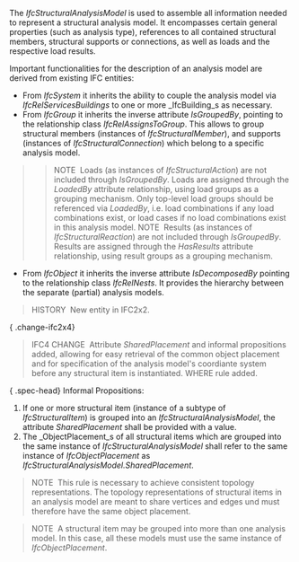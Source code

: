 ﻿The _IfcStructuralAnalysisModel_ is used to assemble all information needed to represent a structural analysis model. It encompasses certain general properties (such as analysis type), references to all contained structural members, structural supports or connections, as well as loads and the respective load results.

Important functionalities for the description of an analysis model are derived from existing IFC entities:

* From _IfcSystem_ it inherits the ability to couple the analysis model via _IfcRelServicesBuildings_ to one or more _IfcBuilding_s as necessary.
* From _IfcGroup_ it inherits the inverse attribute _IsGroupedBy_, pointing to the relationship class _IfcRelAssignsToGroup_. This allows to group structural members (instances of _IfcStructuralMember_), and supports (instances of _IfcStructuralConnection_) which belong to a specific analysis model. 
>> NOTE&nbsp; Loads (as instances of _IfcStructuralAction_) are not included through _IsGroupedBy_. Loads are assigned through the _LoadedBy_ attribute relationship, using load groups as a grouping mechanism. Only top-level load groups should be referenced via _LoadedBy_, i.e. load combinations if any load combinations exist, or load cases if no load combinations exist in this analysis model. 
>> NOTE&nbsp; Results (as instances of _IfcStructuralReaction_) are not included through _IsGroupedBy_. Results are assigned through the _HasResults_ attribute relationship, using result groups as a grouping mechanism. 
* From _IfcObject_ it inherits the inverse attribute _IsDecomposedBy_ pointing to the relationship class _IfcRelNests_. It provides the hierarchy between the separate (partial) analysis models.

> HISTORY&nbsp; New entity in IFC2x2.

{ .change-ifc2x4}
> IFC4 CHANGE&nbsp; Attribute _SharedPlacement_ and informal propositions added, allowing for easy retrieval of the common object placement and for specification of the analysis model's coordiante system before any structural item is instantiated. WHERE rule added.

{ .spec-head}
Informal Propositions:

1. If one or more structural item (instance of a subtype of _IfcStructuralItem_) is grouped into an _IfcStructuralAnalysisModel_, the attribute _SharedPlacement_ shall be provided with a value.
2. The _ObjectPlacement_s of all structural items which are grouped into the same instance of _IfcStructuralAnalysisModel_ shall refer to the same instance of _IfcObjectPlacement_ as _IfcStructuralAnalysisModel.SharedPlacement_.

> NOTE&nbsp; This rule is necessary to achieve consistent topology representations. The topology representations of structural items in an analysis model are meant to share vertices and edges und must therefore have the same object placement.

> NOTE&nbsp; A structural item may be grouped into more than one analysis model. In this case, all these models must use the same instance of _IfcObjectPlacement_.
